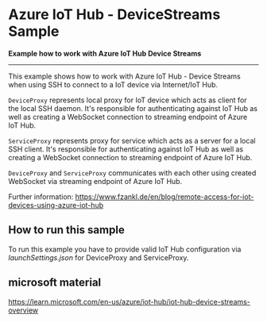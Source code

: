 # Azure IoT Hub - DeviceStreams Sample
**Example how to work with Azure IoT Hub Device Streams**


-------------------------------------

This example shows how to work with Azure IoT Hub - Device Streams when using SSH to connect to a IoT device via Internet/IoT Hub.

`DeviceProxy` represents local proxy for IoT device which acts as client for the local SSH daemon. It's responsible for authenticating against IoT Hub as well as creating a WebSocket connection to streaming endpoint of Azure IoT Hub.

`ServiceProxy` represents proxy for service which acts as a server for a local SSH client. It's responsible for authenticating against IoT Hub as well as creating a WebSocket connection to streaming endpoint of Azure IoT Hub.

`DeviceProxy` and `ServiceProxy` communicates with each other using created WebSocket via streaming endpoint of Azure IoT Hub.

Further information: https://www.fzankl.de/en/blog/remote-access-for-iot-devices-using-azure-iot-hub

## How to run this sample

To run this example you have to provide valid IoT Hub configuration via *launchSettings.json* for DeviceProxy and ServiceProxy.

## microsoft material
https://learn.microsoft.com/en-us/azure/iot-hub/iot-hub-device-streams-overview
